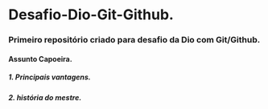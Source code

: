 # Desafio-Dio-Git-Github.
### Primeiro repositório criado para desafio da Dio com Git/Github.
####  Assunto Capoeira.
##### 1. Principais vantagens. 
##### 2. história do mestre.
